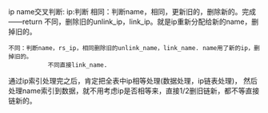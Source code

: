 ip name交叉判断:
  ip:判断
    相同：判断name，相同，更新旧的，删除新的。完成——return
                    不同，删除旧的unlink_ip，link_ip。就是ip重新分配给新的name，删掉旧的。
  
    不同：判断name，rs_ip，相同删除旧的unlink_name，link_name. name用了新的ip，删掉旧的。
			   不同直接link_name.

通过ip索引处理完之后，肯定把全表中ip相等处理(数据处理，ip链表处理)，
然后处理name索引到数据，就不用考虑ip是否相等来，直接1/2删旧链新，都不等直接链新的。
